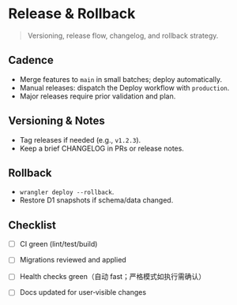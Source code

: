 # Release & Rollback

> Versioning, release flow, changelog, and rollback strategy.

## Cadence
- Merge features to `main` in small batches; deploy automatically.
- Manual releases: dispatch the Deploy workflow with `production`.
- Major releases require prior validation and plan.

## Versioning & Notes
- Tag releases if needed (e.g., `v1.2.3`).
- Keep a brief CHANGELOG in PRs or release notes.

## Rollback
- `wrangler deploy --rollback`.
- Restore D1 snapshots if schema/data changed.

## Checklist
- [ ] CI green (lint/test/build)
- [ ] Migrations reviewed and applied
- [ ] Health checks green（自动 fast；严格模式如执行需确认）
- [ ] Docs updated for user‑visible changes

